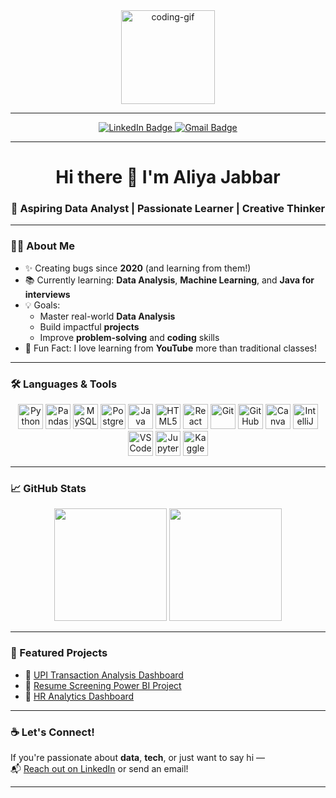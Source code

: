 <div align="center">
  <img src="https://media.giphy.com/media/M9gbBd9nbDrOTu1Mqx/giphy.gif" height="150" alt="coding-gif"/>
</div>

---

<div align="center">
  <a href="https://www.linkedin.com/in/aliya-jabbar/">
    <img src="https://img.shields.io/badge/LinkedIn-Aliya%20Jabbar-0077B5?style=for-the-badge&logo=linkedin&logoColor=white" alt="LinkedIn Badge"/>
  </a>
  <a href="mailto:yourmail@example.com">
    <img src="https://img.shields.io/badge/Gmail-Contact%20Me-D14836?style=for-the-badge&logo=gmail&logoColor=white" alt="Gmail Badge"/>
  </a>
</div>

---

<h1 align="center">Hi there 👋 I'm Aliya Jabbar</h1>

<h3 align="center">🌱 Aspiring Data Analyst | Passionate Learner | Creative Thinker</h3>

---

### 👩‍💻 About Me

- ✨ Creating bugs since **2020** (and learning from them!)
- 📚 Currently learning: **Data Analysis**, **Machine Learning**, and **Java for interviews**
- 💡 Goals:
  - Master real-world **Data Analysis**
  - Build impactful **projects**
  - Improve **problem-solving** and **coding** skills
- 🎥 Fun Fact: I love learning from **YouTube** more than traditional classes!

---

### 🛠 Languages & Tools

<div align="center">
  <img src="https://cdn.jsdelivr.net/gh/devicons/devicon/icons/python/python-original.svg" height="40" alt="Python"/>
  <img src="https://cdn.jsdelivr.net/gh/devicons/devicon/icons/pandas/pandas-original.svg" height="40" alt="Pandas"/>
  <img src="https://cdn.jsdelivr.net/gh/devicons/devicon/icons/mysql/mysql-original.svg" height="40" alt="MySQL"/>
  <img src="https://cdn.jsdelivr.net/gh/devicons/devicon/icons/postgresql/postgresql-original.svg" height="40" alt="PostgreSQL"/>
  <img src="https://cdn.jsdelivr.net/gh/devicons/devicon/icons/java/java-original.svg" height="40" alt="Java"/>
  <img src="https://cdn.jsdelivr.net/gh/devicons/devicon/icons/html5/html5-original.svg" height="40" alt="HTML5"/>
  <img src="https://cdn.jsdelivr.net/gh/devicons/devicon/icons/react/react-original.svg" height="40" alt="React"/>
  <img src="https://cdn.jsdelivr.net/gh/devicons/devicon/icons/git/git-original.svg" height="40" alt="Git"/>
  <img src="https://cdn.jsdelivr.net/gh/devicons/devicon/icons/github/github-original.svg" height="40" alt="GitHub"/>
  <img src="https://cdn.jsdelivr.net/gh/devicons/devicon/icons/canva/canva-original.svg" height="40" alt="Canva"/>
  <img src="https://cdn.jsdelivr.net/gh/devicons/devicon/icons/intellij/intellij-original.svg" height="40" alt="IntelliJ"/>
  <img src="https://cdn.jsdelivr.net/gh/devicons/devicon/icons/vscode/vscode-original.svg" height="40" alt="VSCode"/>
  <img src="https://cdn.jsdelivr.net/gh/devicons/devicon/icons/jupyter/jupyter-original.svg" height="40" alt="Jupyter"/>
  <img src="https://cdn.jsdelivr.net/gh/devicons/devicon/icons/kaggle/kaggle-original.svg" height="40" alt="Kaggle"/>
</div>

---

### 📈 GitHub Stats

<p align="center">
  <img src="https://github-readme-stats.vercel.app/api?username=aliyajabbar&show_icons=true&theme=tokyonight" height="180"/>
  <img src="https://github-readme-stats.vercel.app/api/top-langs/?username=aliyajabbar&layout=compact&theme=tokyonight" height="180"/>
</p>

---

### 🌟 Featured Projects

- 🔹 [UPI Transaction Analysis Dashboard](https://github.com/aliyajabbar/upi-dashboard)
- 🔹 [Resume Screening Power BI Project](https://github.com/aliyajabbar/resume-screening-dashboard)
- 🔹 [HR Analytics Dashboard](https://github.com/aliyajabbar/hr-analytics-dashboard)

---

### ☕ Let's Connect!

If you're passionate about **data**, **tech**, or just want to say hi —  
📬 [Reach out on LinkedIn](https://www.linkedin.com/in/aliya-jabbar/) or send an email!

---

